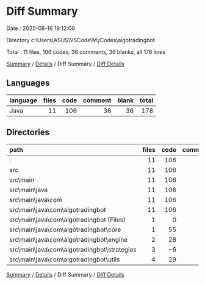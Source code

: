# Diff Summary

Date : 2025-08-16 19:12:09

Directory c:\\Users\\ASUS\\VSCode\\MyCodes\\algotradingbot

Total : 11 files,  106 codes, 36 comments, 36 blanks, all 178 lines

[Summary](results.md) / [Details](details.md) / Diff Summary / [Diff Details](diff-details.md)

## Languages
| language | files | code | comment | blank | total |
| :--- | ---: | ---: | ---: | ---: | ---: |
| Java | 11 | 106 | 36 | 36 | 178 |

## Directories
| path | files | code | comment | blank | total |
| :--- | ---: | ---: | ---: | ---: | ---: |
| . | 11 | 106 | 36 | 36 | 178 |
| src | 11 | 106 | 36 | 36 | 178 |
| src\\main | 11 | 106 | 36 | 36 | 178 |
| src\\main\\java | 11 | 106 | 36 | 36 | 178 |
| src\\main\\java\\com | 11 | 106 | 36 | 36 | 178 |
| src\\main\\java\\com\\algotradingbot | 11 | 106 | 36 | 36 | 178 |
| src\\main\\java\\com\\algotradingbot (Files) | 1 | 0 | 15 | 2 | 17 |
| src\\main\\java\\com\\algotradingbot\\core | 1 | 55 | 5 | 16 | 76 |
| src\\main\\java\\com\\algotradingbot\\engine | 2 | 28 | 1 | 11 | 40 |
| src\\main\\java\\com\\algotradingbot\\strategies | 3 | -6 | 0 | 2 | -4 |
| src\\main\\java\\com\\algotradingbot\\utils | 4 | 29 | 15 | 5 | 49 |

[Summary](results.md) / [Details](details.md) / Diff Summary / [Diff Details](diff-details.md)